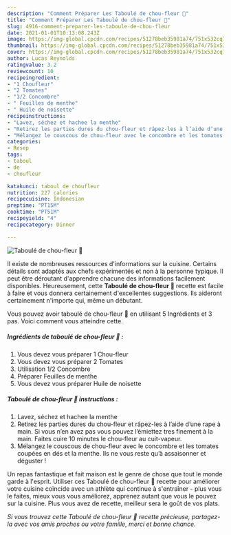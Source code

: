 ```yaml
---
description: "Comment Préparer Les Taboulé de chou-fleur 🥒"
title: "Comment Préparer Les Taboulé de chou-fleur 🥒"
slug: 4916-comment-preparer-les-taboule-de-chou-fleur
date: 2021-01-01T10:13:08.243Z
image: https://img-global.cpcdn.com/recipes/51278beb35981a74/751x532cq70/taboule-de-chou-fleur-🥒-photo-principale-de-la-recette.jpg
thumbnail: https://img-global.cpcdn.com/recipes/51278beb35981a74/751x532cq70/taboule-de-chou-fleur-🥒-photo-principale-de-la-recette.jpg
cover: https://img-global.cpcdn.com/recipes/51278beb35981a74/751x532cq70/taboule-de-chou-fleur-🥒-photo-principale-de-la-recette.jpg
author: Lucas Reynolds
ratingvalue: 3.2
reviewcount: 10
recipeingredient:
- "1 Choufleur"
- "2 Tomates"
- "1/2 Concombre"
- " Feuilles de menthe"
- " Huile de noisette"
recipeinstructions:
- "Lavez, séchez et hachee la menthe"
- "Retirez les parties dures du chou-fleur et râpez-les à l’aide d’une rape à main. Si vous n’en avez pas vous pouvez l’émiettez tres finement à la main. Faites cuire 10 minutes le chou-fleur au cuit-vapeur."
- "Mélangez le couscous de chou-fleur avec le concombre et les tomates coupées en dés et la menthe. Ils ne vous reste qu’à assaisonner et déguster !"
categories:
- Resep
tags:
- taboul
- de
- choufleur

katakunci: taboul de choufleur 
nutrition: 227 calories
recipecuisine: Indonesian
preptime: "PT15M"
cooktime: "PT51M"
recipeyield: "4"
recipecategory: Dinner

---
```



![Taboulé de chou-fleur 🥒](https://img-global.cpcdn.com/recipes/51278beb35981a74/751x532cq70/taboule-de-chou-fleur-🥒-photo-principale-de-la-recette.jpg)

Il existe de nombreuses ressources d'informations sur la cuisine. Certains détails sont adaptés aux chefs expérimentés et non à la personne typique. Il peut être déroutant d'apprendre chacune des informations facilement disponibles. Heureusement, cette <strong> Taboulé de chou-fleur 🥒 </strong> recette est facile à faire et vous donnera certainement d'excellentes suggestions. Ils aideront certainement n'importe qui, même un débutant.

<!--inarticleads1-->

Vous pouvez avoir taboulé de chou-fleur 🥒 en utilisant 5 Ingrédients et 3 pas. Voici comment vous atteindre cette.

##### Ingrédients de taboulé de chou-fleur 🥒 :

1. Vous devez vous préparer 1 Chou-fleur
1. Vous devez vous préparer 2 Tomates
1. Utilisation 1/2 Concombre
1. Préparer  Feuilles de menthe
1. Vous devez vous préparer  Huile de noisette




<!--inarticleads2-->

##### Taboulé de chou-fleur 🥒 instructions :

1. Lavez, séchez et hachee la menthe
1. Retirez les parties dures du chou-fleur et râpez-les à l’aide d’une rape à main. Si vous n’en avez pas vous pouvez l’émiettez tres finement à la main. Faites cuire 10 minutes le chou-fleur au cuit-vapeur.
1. Mélangez le couscous de chou-fleur avec le concombre et les tomates coupées en dés et la menthe. Ils ne vous reste qu’à assaisonner et déguster !




<!--inarticleads1-->

<p>
Un repas fantastique et fait maison est le genre de chose que tout le monde garde à l'esprit. Utiliser ces Taboulé de chou-fleur 🥒 recette pour améliorer votre cuisine coïncide avec un athlète qui continue à s'entraîner - plus vous le faites, mieux vous vous améliorez, apprenez autant que vous le pouvez sur la cuisine. Plus vous avez de recette, meilleur sera le goût de vos plats.
</p>

<p>
<i>Si vous trouvez cette Taboulé de chou-fleur 🥒 recette précieuse, partagez-la avec vos amis proches ou votre famille, merci et bonne chance.</i>
</p>

